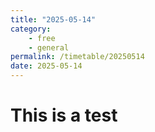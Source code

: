 ```yaml
---
title: "2025-05-14"
category: 
    - free
    - general
permalink: /timetable/20250514
date: 2025-05-14
---
```


# This is a test